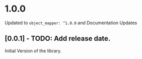 # 1.0.0

Updated to `object_mapper: ^1.0.0` and Documentation Updates

## [0.0.1] - TODO: Add release date.

Initial Version of the library.
